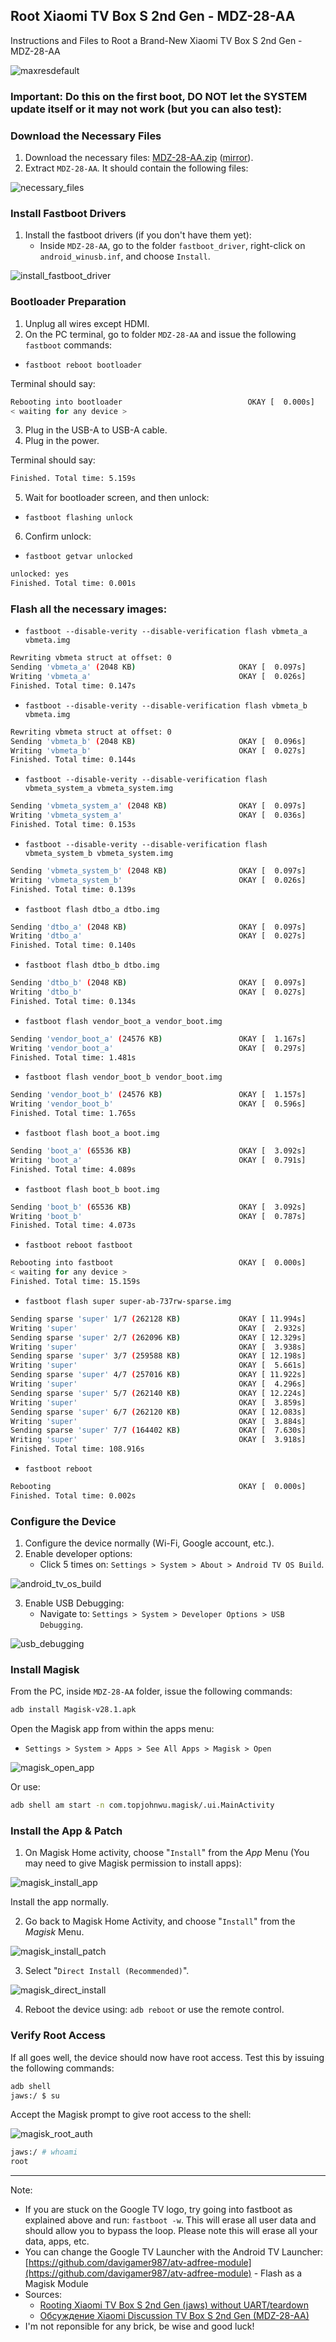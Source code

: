 ## Root Xiaomi TV Box S 2nd Gen - MDZ-28-AA
Instructions and Files to Root a Brand-New Xiaomi TV Box S 2nd Gen - MDZ-28-AA

![maxresdefault](https://github.com/user-attachments/assets/6eb5a8ba-3ce4-4565-b809-d74c8fbdabaa)

### Important: Do this on the first boot, DO NOT let the SYSTEM update itself or it may not work (but you can also test):

### Download the Necessary Files

1. Download the necessary files: [MDZ-28-AA.zip](https://www.mediafire.com/file/unpsu432truz652/MDZ-28-AA.zip/file)  ([mirror](https://11.to/MDZ-28-AA.zip)).
2. Extract `MDZ-28-AA`. It should contain the following files:

![necessary_files](https://github.com/user-attachments/assets/b3ceb176-90f5-4799-9955-17f93eceec1c)

### Install Fastboot Drivers

1. Install the fastboot drivers (if you don't have them yet):
   - Inside `MDZ-28-AA`, go to the folder `fastboot_driver`, right-click on `android_winusb.inf`, and choose `Install`.

![install_fastboot_driver](https://github.com/user-attachments/assets/5a326fbb-7d08-4e2c-b30b-383fc6e13f48)

### Bootloader Preparation

1. Unplug all wires except HDMI.
2. On the PC terminal, go to folder `MDZ-28-AA` and issue the following `fastboot` commands:

 - `fastboot reboot bootloader`

Terminal should say:

```bash
Rebooting into bootloader                            OKAY [  0.000s]
< waiting for any device >
```

3. Plug in the USB-A to USB-A cable.
4. Plug in the power.

Terminal should say:

```bash
Finished. Total time: 5.159s
```

5. Wait for bootloader screen, and then unlock:

 - `fastboot flashing unlock`

6. Confirm unlock:

 - `fastboot getvar unlocked`

```bash
unlocked: yes
Finished. Total time: 0.001s
```

### Flash all the necessary images:

 - `fastboot --disable-verity --disable-verification flash vbmeta_a vbmeta.img`

```bash
Rewriting vbmeta struct at offset: 0
Sending 'vbmeta_a' (2048 KB)                       OKAY [  0.097s]
Writing 'vbmeta_a'                                 OKAY [  0.026s]
Finished. Total time: 0.147s
```

 - `fastboot --disable-verity --disable-verification flash vbmeta_b vbmeta.img`

```bash
Rewriting vbmeta struct at offset: 0
Sending 'vbmeta_b' (2048 KB)                       OKAY [  0.096s]
Writing 'vbmeta_b'                                 OKAY [  0.027s]
Finished. Total time: 0.144s
```

 - `fastboot --disable-verity --disable-verification flash vbmeta_system_a vbmeta_system.img`

```bash
Sending 'vbmeta_system_a' (2048 KB)                OKAY [  0.097s]
Writing 'vbmeta_system_a'                          OKAY [  0.036s]
Finished. Total time: 0.153s
```

 - `fastboot --disable-verity --disable-verification flash vbmeta_system_b vbmeta_system.img`

```bash
Sending 'vbmeta_system_b' (2048 KB)                OKAY [  0.097s]
Writing 'vbmeta_system_b'                          OKAY [  0.026s]
Finished. Total time: 0.139s
```

 - `fastboot flash dtbo_a dtbo.img`

```bash
Sending 'dtbo_a' (2048 KB)                         OKAY [  0.097s]
Writing 'dtbo_a'                                   OKAY [  0.027s]
Finished. Total time: 0.140s
```

 - `fastboot flash dtbo_b dtbo.img`

```bash
Sending 'dtbo_b' (2048 KB)                         OKAY [  0.097s]
Writing 'dtbo_b'                                   OKAY [  0.027s]
Finished. Total time: 0.134s
```

 - `fastboot flash vendor_boot_a vendor_boot.img`

```bash
Sending 'vendor_boot_a' (24576 KB)                 OKAY [  1.167s]
Writing 'vendor_boot_a'                            OKAY [  0.297s]
Finished. Total time: 1.481s
```

 - `fastboot flash vendor_boot_b vendor_boot.img`

```bash
Sending 'vendor_boot_b' (24576 KB)                 OKAY [  1.157s]
Writing 'vendor_boot_b'                            OKAY [  0.596s]
Finished. Total time: 1.765s
```

 - `fastboot flash boot_a boot.img`

```bash
Sending 'boot_a' (65536 KB)                        OKAY [  3.092s]
Writing 'boot_a'                                   OKAY [  0.791s]
Finished. Total time: 4.089s
```

 - `fastboot flash boot_b boot.img`

```bash
Sending 'boot_b' (65536 KB)                        OKAY [  3.092s]
Writing 'boot_b'                                   OKAY [  0.787s]
Finished. Total time: 4.073s
```

 - `fastboot reboot fastboot`

```bash
Rebooting into fastboot                            OKAY [  0.000s]
< waiting for any device >
Finished. Total time: 15.159s
```

 - `fastboot flash super super-ab-737rw-sparse.img`

```bash
Sending sparse 'super' 1/7 (262128 KB)             OKAY [ 11.994s]
Writing 'super'                                    OKAY [  2.932s]
Sending sparse 'super' 2/7 (262096 KB)             OKAY [ 12.329s]
Writing 'super'                                    OKAY [  3.938s]
Sending sparse 'super' 3/7 (259588 KB)             OKAY [ 12.198s]
Writing 'super'                                    OKAY [  5.661s]
Sending sparse 'super' 4/7 (257016 KB)             OKAY [ 11.922s]
Writing 'super'                                    OKAY [  4.296s]
Sending sparse 'super' 5/7 (262140 KB)             OKAY [ 12.224s]
Writing 'super'                                    OKAY [  3.859s]
Sending sparse 'super' 6/7 (262120 KB)             OKAY [ 12.083s]
Writing 'super'                                    OKAY [  3.884s]
Sending sparse 'super' 7/7 (164402 KB)             OKAY [  7.630s]
Writing 'super'                                    OKAY [  3.918s]
Finished. Total time: 108.916s
```

 - `fastboot reboot`

```bash
Rebooting                                          OKAY [  0.000s]
Finished. Total time: 0.002s
```

### Configure the Device

1. Configure the device normally (Wi-Fi, Google account, etc.).
2. Enable developer options:
   - Click 5 times on: `Settings > System > About > Android TV OS Build`.

![android_tv_os_build](https://github.com/user-attachments/assets/292d7cfc-b804-40e5-b0d3-0dc4e1debc76)

3. Enable USB Debugging:
   - Navigate to: `Settings > System > Developer Options > USB Debugging`.

![usb_debugging](https://github.com/user-attachments/assets/71ce37d1-6eb2-44a1-89e9-fd401948271a)


### Install Magisk

From the PC, inside `MDZ-28-AA` folder, issue the following commands:

```bash
adb install Magisk-v28.1.apk
```

Open the Magisk app from within the apps menu:
- `Settings > System > Apps > See All Apps > Magisk > Open`

![magisk_open_app](https://github.com/user-attachments/assets/af1d3c87-d1a1-4be9-9d86-e43c221c4a40)


Or use:

```bash
adb shell am start -n com.topjohnwu.magisk/.ui.MainActivity
```

### Install the App & Patch

1. On Magisk Home activity, choose "`Install`" from the *App* Menu (You may need to give Magisk permission to install apps):

![magisk_install_app](https://github.com/user-attachments/assets/681d93b1-ad8d-4c7e-bae0-b254d5c275a7)

Install the app normally.

2. Go back to Magisk Home Activity, and choose "`Install`" from the *Magisk* Menu.

![magisk_install_patch](https://github.com/user-attachments/assets/46280b19-329a-4014-aa44-3e63b98b7454)

3. Select "`Direct Install (Recommended)`".

![magisk_direct_install](https://github.com/user-attachments/assets/b75461e6-3936-4359-9c84-30154b196153)

4. Reboot the device using: `adb reboot` or use the remote control.

### Verify Root Access

If all goes well, the device should now have root access. Test this by issuing the following commands:

```bash
adb shell
jaws:/ $ su
```

Accept the Magisk prompt to give root access to the shell:

![magisk_root_auth](https://github.com/user-attachments/assets/f82fa546-70f6-4fe1-8027-f09a812a3456)

```bash
jaws:/ # whoami
root
```

----

Note:

 - If you are stuck on the Google TV logo, try going into fastboot as explained above and run: `fastboot -w`. This will erase all user data and should allow you to bypass the loop. Please note this will erase all your data, apps, etc.
 - You can change the Google TV Launcher with the Android TV Launcher: [https://github.com/davigamer987/atv-adfree-module](https://github.com/davigamer987/atv-adfree-module) - Flash as a Magisk Module
 - Sources:
   - [Rooting Xiaomi TV Box S 2nd Gen (jaws) without UART/teardown](https://gist.github.com/supechicken/3c8378be3469bc2f82b7b319f202ed82)
   - [Обсуждение Xiaomi Discussion TV Box S 2nd Gen (MDZ-28-AA)](https://4pda.to/forum/index.php?showtopic=1068290)
 - I'm not reponsible for any brick, be wise and good luck!
